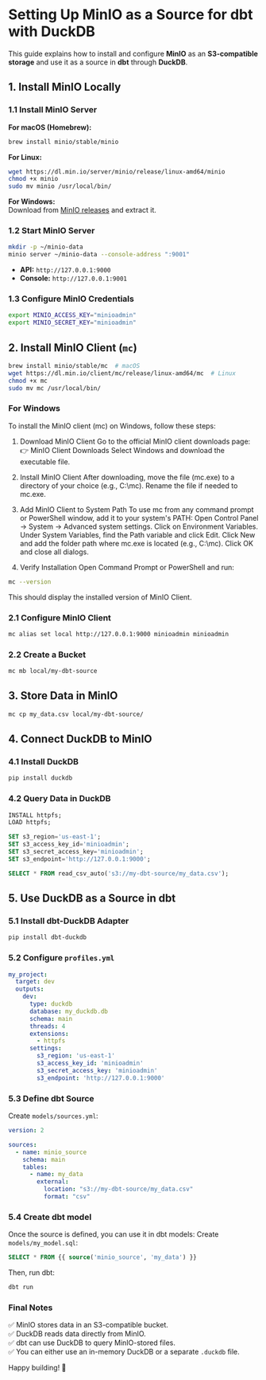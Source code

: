 # Setting Up MinIO as a Source for dbt with DuckDB

This guide explains how to install and configure **MinIO** as an **S3-compatible storage** and use it as a source in **dbt** through **DuckDB**.

## 1. Install MinIO Locally

### 1.1 Install MinIO Server

**For macOS (Homebrew):**
```sh
brew install minio/stable/minio
```

**For Linux:**
```sh
wget https://dl.min.io/server/minio/release/linux-amd64/minio
chmod +x minio
sudo mv minio /usr/local/bin/
```

**For Windows:**  
Download from [MinIO releases](https://min.io/download#/linux) and extract it.

### 1.2 Start MinIO Server
```sh
mkdir -p ~/minio-data
minio server ~/minio-data --console-address ":9001"
```

- **API:** `http://127.0.0.1:9000`
- **Console:** `http://127.0.0.1:9001`

### 1.3 Configure MinIO Credentials
```sh
export MINIO_ACCESS_KEY="minioadmin"
export MINIO_SECRET_KEY="minioadmin"
```

## 2. Install MinIO Client (`mc`)

```sh
brew install minio/stable/mc  # macOS
wget https://dl.min.io/client/mc/release/linux-amd64/mc  # Linux
chmod +x mc
sudo mv mc /usr/local/bin/
```
### For Windows
To install the MinIO client (mc) on Windows, follow these steps:

1. Download MinIO Client
Go to the official MinIO client downloads page:
👉 MinIO Client Downloads
Select Windows and download the executable file.

2. Install MinIO Client
After downloading, move the file (mc.exe) to a directory of your choice (e.g., C:\mc\).
Rename the file if needed to mc.exe.

3. Add MinIO Client to System Path
To use mc from any command prompt or PowerShell window, add it to your system's PATH:
Open Control Panel → System → Advanced system settings.
Click on Environment Variables.
Under System Variables, find the Path variable and click Edit.
Click New and add the folder path where mc.exe is located (e.g., C:\mc\).
Click OK and close all dialogs.

4. Verify Installation
Open Command Prompt or PowerShell and run:
```sh
mc --version
```
This should display the installed version of MinIO Client.

### 2.1 Configure MinIO Client
```sh
mc alias set local http://127.0.0.1:9000 minioadmin minioadmin
```

### 2.2 Create a Bucket
```sh
mc mb local/my-dbt-source
```

## 3. Store Data in MinIO

```sh
mc cp my_data.csv local/my-dbt-source/
```

## 4. Connect DuckDB to MinIO

### 4.1 Install DuckDB
```sh
pip install duckdb
```

### 4.2 Query Data in DuckDB
```sql
INSTALL httpfs;
LOAD httpfs;

SET s3_region='us-east-1';
SET s3_access_key_id='minioadmin';
SET s3_secret_access_key='minioadmin';
SET s3_endpoint='http://127.0.0.1:9000';

SELECT * FROM read_csv_auto('s3://my-dbt-source/my_data.csv');
```

## 5. Use DuckDB as a Source in dbt

### 5.1 Install dbt-DuckDB Adapter
```sh
pip install dbt-duckdb
```

### 5.2 Configure `profiles.yml`

```yaml
my_project:
  target: dev
  outputs:
    dev:
      type: duckdb
      database: my_duckdb.db
      schema: main
      threads: 4
      extensions:
        - httpfs
      settings:
        s3_region: 'us-east-1'
        s3_access_key_id: 'minioadmin'
        s3_secret_access_key: 'minioadmin'
        s3_endpoint: 'http://127.0.0.1:9000'
```

### 5.3 Define dbt Source
Create `models/sources.yml`:

```yaml
version: 2

sources:
  - name: minio_source
    schema: main
    tables:
      - name: my_data
        external:
          location: "s3://my-dbt-source/my_data.csv"
          format: "csv"
```

### 5.4 Create dbt model

Once the source is defined, you can use it in dbt models:
Create `models/my_model.sql`:
```sql
SELECT * FROM {{ source('minio_source', 'my_data') }}
```

Then, run dbt:
```sh
dbt run
```

### **Final Notes**
✅ MinIO stores data in an S3-compatible bucket.  
✅ DuckDB reads data directly from MinIO.  
✅ dbt can use DuckDB to query MinIO-stored files.  
✅ You can either use an in-memory DuckDB or a separate `.duckdb` file.  

Happy building! 🚀

